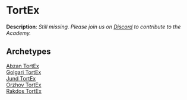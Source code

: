 <!-- This page is automatically generated by Myr: do not update it manually. -->
<!-- Changes directly applied here will be lost. -->
<!-- If you plan to update this page, please update the template at https://github.com/Pauperformance/pauperformance-bot -->
<!-- Templates can be found under pauperformance-bot/resources/templates/ -->
# TortEx

**Description**: _Still missing. Please join us on [Discord](https://discord.gg/fYQbpjjkQ3) to contribute to the Academy._

## **Archetypes**

[Abzan TortEx](../archetypes/Abzan%20TortEx.html)  
[Golgari TortEx](../archetypes/Golgari%20TortEx.html)  
[Jund TortEx](../archetypes/Jund%20TortEx.html)  
[Orzhov TortEx](../archetypes/Orzhov%20TortEx.html)  
[Rakdos TortEx](../archetypes/Rakdos%20TortEx.html)  

